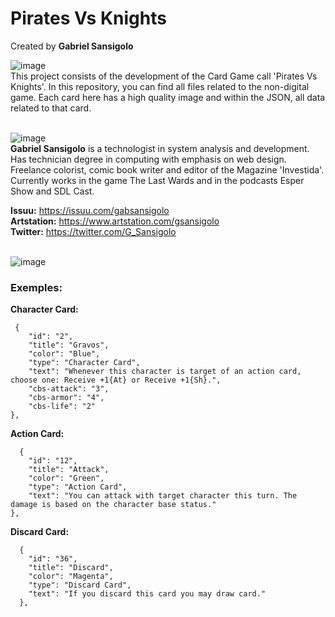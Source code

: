 # Pirates Vs Knights
Created by **Gabriel Sansigolo**<br>

![image](https://github.com/GSansigolo/The-Last-Wards/blob/master/README.md%20Files/PRODUCTION.png?raw=true)<br>
This project consists of the development of the Card Game call 'Pirates Vs Knights'. In this repository, you can find all files related to the non-digital game. Each card here has a high quality image and within the JSON, all data related to that card.<br><br>

![image](https://github.com/GSansigolo/The-Last-Wards/blob/master/README.md%20Files/CREATOR.png?raw=true)<br>
**Gabriel Sansigolo** is a technologist in system analysis and development. Has technician degree in computing with emphasis on web design. Freelance colorist, comic book writer and editor of the Magazine 'Investida'. Currently works in the game The Last Wards and in the podcasts Esper Show and SDL Cast.<br>

**Issuu:** https://issuu.com/gabsansigolo <br>
**Artstation:** https://www.artstation.com/gsansigolo <br>
**Twitter:** https://twitter.com/G_Sansigolo <br><br>

![image](https://github.com/GSansigolo/The-Last-Wards/blob/master/README.md%20Files/DEVELOP.png?raw=true)
### Exemples:

**Character Card:**
```
 {
    "id": "2",
    "title": "Gravos",
    "color": "Blue",
    "type": "Character Card",
    "text": "Whenever this character is target of an action card, choose one: Receive +1{At} or Receive +1{Sh}.",
    "cbs-attack": "3",
    "cbs-armor": "4",
    "cbs-life": "2"
},

```

**Action Card:**
```
  {
    "id": "12",
    "title": "Attack",
    "color": "Green",
    "type": "Action Card",
    "text": "You can attack with target character this turn. The damage is based on the character base status."
},

```

**Discard Card:**
```
  {
    "id": "36",
    "title": "Discard",
    "color": "Magenta",
    "type": "Discard Card",
    "text": "If you discard this card you may draw card."
  },

```
